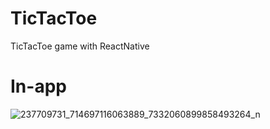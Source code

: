 # TicTacToe

TicTacToe game with ReactNative

# In-app
![237709731_714697116063889_7332060899858493264_n](https://user-images.githubusercontent.com/56938330/130275870-ef7f2e45-a645-45ac-9eb3-448a5387ddcc.jpg)



